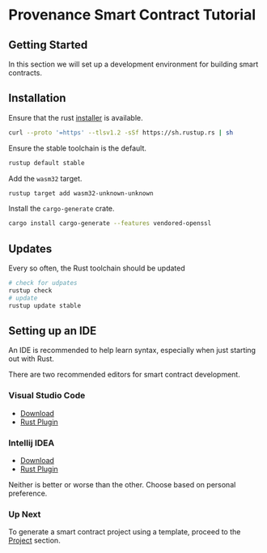# Provenance Smart Contract Tutorial

## Getting Started

In this section we will set up a development environment for building smart contracts.

## Installation

Ensure that the rust [installer](https://rustup.rs/) is available.

```bash
curl --proto '=https' --tlsv1.2 -sSf https://sh.rustup.rs | sh
```

Ensure the stable toolchain is the default.

```bash
rustup default stable
```

Add the `wasm32` target.

```bash
rustup target add wasm32-unknown-unknown
```

Install the `cargo-generate` crate.

```bash
cargo install cargo-generate --features vendored-openssl
```

## Updates

Every so often, the Rust toolchain should be updated

```bash
# check for udpates
rustup check
# update
rustup update stable
```

## Setting up an IDE

An IDE is recommended to help learn syntax, especially when just starting out with Rust.

There are two recommended editors for smart contract development.

### Visual Studio Code

- [Download](https://code.visualstudio.com/download)
- [Rust Plugin](https://marketplace.visualstudio.com/items?itemName=rust-lang.rust)

### Intellij IDEA

- [Download](https://www.jetbrains.com/idea/)
- [Rust Plugin](https://intellij-rust.github.io/)

Neither is better or worse than the other. Choose based on personal preference.

### Up Next

To generate a smart contract project using a template, proceed to the [Project](04-project.md)
section.

